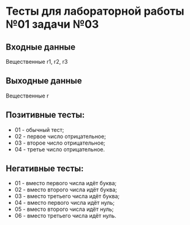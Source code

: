 # Тесты для лабораторной работы №01 задачи №03
## Входные данные
Вещественные r1, r2, r3
## Выходные данные
Вещественные r
## Позитивные тесты:
- 01 - обычный тест;
- 02 - первое число отрицательное;
- 03 - второе число отрицательное;
- 04 - третье число отрицательное.
## Негативные тесты:
- 01 - вместо первого числа идёт буква;
- 02 - вместо второго числа идёт буква;
- 03 - вместо третьего числа идёт буква;
- 04 - вместо первого числа идёт нуль;
- 05 - вместо второго числа идёт нуль;
- 06 - вместо третьего числа идёт нуль.
